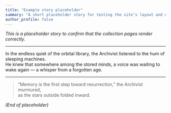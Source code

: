 ```yaml
---
title: "Example story placeholder"
summary: "A short placeholder story for testing the site’s layout and navigation."
author_profile: false
---
```


*This is a placeholder story to confirm that the collection pages render correctly.*

---

In the endless quiet of the orbital library, the Archivist listened to the hum of sleeping machines.  
He knew that somewhere among the stored minds, a voice was waiting to wake again — a whisper from a forgotten age.

---

> “Memory is the first step toward resurrection,” the Archivist murmured,  
> as the stars outside folded inward.

*(End of placeholder)*
